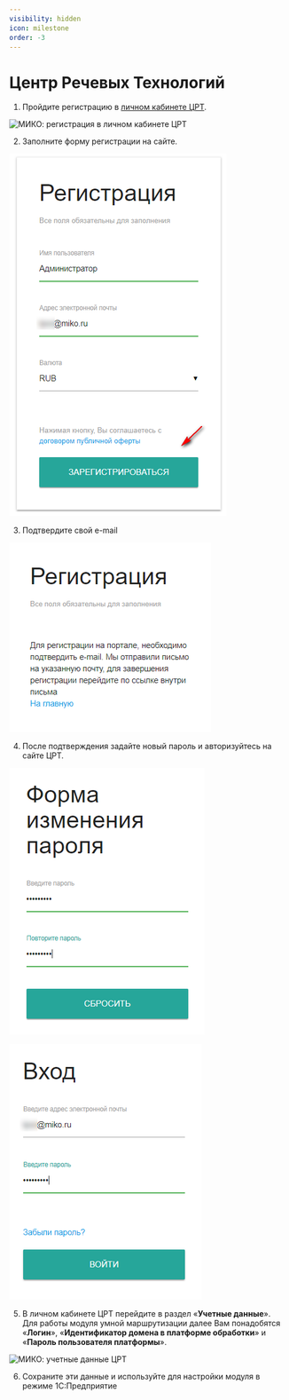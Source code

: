 ```yaml
---
visibility: hidden
icon: milestone
order: -3
---
```

# Центр Речевых Технологий
1. Пройдите регистрацию в [личном кабинете ЦРТ](https://cp.speechpro.com/home).

<img class="miko-shadow img-zoomable"  
    src="/assets/rooting/crt_0.png"
    data-original="/assets/rooting/crt_0.png"
    srcset="/assets/rooting/crt_0_prev.png 1x, /assets/rooting/crt_0.png 2x" 
    alt="МИКО: регистрация в личном кабинете ЦРТ"
/> 

2. Заполните форму регистрации на сайте.

<img class="miko-shadow"  
    src="/assets/rooting/crt_1.png"
    alt="МИКО: регистрация в личном кабинете ЦРТ"
/> 

3. Подтвердите свой e-mail

<img class="miko-shadow"  
    src="/assets/rooting/crt_2.png"
    alt="МИКО: регистрация в ЦРТ"
/> 

4. После подтверждения задайте новый пароль и авторизуйтесь на сайте ЦРТ.

<img class="miko-shadow"  
    src="/assets/rooting/crt_3.png"
    alt="МИКО: регистрация в ЦРТ"
/> 

<img class="miko-shadow"  
    src="/assets/rooting/crt_4.png"
    alt="МИКО: регистрация в ЦРТ"
/> 

5. В личном кабинете ЦРТ перейдите в раздел «**Учетные данные**».  
Для работы модуля умной маршрутизации далее Вам понадобятся «**Логин**», «**Идентификатор домена в платформе обработки**» и «**Пароль пользователя платформы**».

<img class="miko-shadow img-zoomable"  
    src="/assets/rooting/crt_5.png"
    data-original="/assets/rooting/crt_5.png"
    srcset="/assets/rooting/crt_5_prev.png 1x, /assets/rooting/crt_5.png 2x" 
    alt="МИКО: учетные данные ЦРТ"
/> 

6. Сохраните эти данные и используйте для настройки модуля в режиме 1С:Предприятие